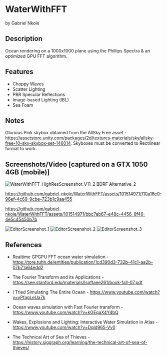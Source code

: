 # WaterWithFFT
by Gabriel Nkole

## Description
Ocean rendering on a 1000x1000 plane using the Phillips Spectra & an optimized GPU FFT algorithm.

## Features
- Choppy Waves
- Scatter Lighting
- PBR Specular Reflections
- Image-based Lighting (IBL)
- Sea Foam

## Notes
Glorious Pink skybox obtained from the AllSky Free asset - https://assetstore.unity.com/packages/2d/textures-materials/sky/allsky-free-10-sky-skybox-set-146014.
Skyboxes must be converted to Rectlinear format to work.

## Screenshots/Video [captured on a GTX 1050 4GB (mobile)]
![WaterWithFFT_HighResScreenshot_V11_2 BDRF Alternative_2](https://github.com/gabriel-nkole/WaterWithFFT/assets/101514971/1331bed1-1de3-4a01-8e1e-28cf274e4b67)

https://github.com/gabriel-nkole/WaterWithFFT/assets/101514971/f10a16c0-96ef-4c69-9cbe-723b1c9aa455

https://github.com/gabriel-nkole/WaterWithFFT/assets/101514971/bbc7ab67-e48c-4456-8f46-4e5c45450b7b

![EditorScreenshot_1](https://github.com/gabriel-nkole/WaterWithFFT/assets/101514971/0593e32e-a007-417d-bb1f-d46fb51def49)
![EditorScreenshot_2](https://github.com/gabriel-nkole/WaterWithFFT/assets/101514971/10572f8f-82bb-43f6-a9b2-2df3e0653217)
![EditorScreenshot_3](https://github.com/gabriel-nkole/WaterWithFFT/assets/101514971/415771d4-1b8a-44ac-82ac-6df0c5b8a89c)

## References
- Realtime GPGPU FFT ocean water simulation - https://tore.tuhh.de/entities/publication/1cd390d3-732b-41c1-aa2b-07b71a64edd2
- The Fourier Transform and its Applications - https://see.stanford.edu/materials/lsoftaee261/book-fall-07.pdf
- I Tried Simulating The Entire Ocean - https://www.youtube.com/watch?v=yPfagLeUa7k
- Ocean waves simulation with Fast Fourier transform - https://www.youtube.com/watch?v=kGEqaX4Y4bQ

- Wakes, Explosions and Lighting: Interactive Water Simulation in Atlas - https://www.youtube.com/watch?v=Dqld965-Vv0
- The Technical Art of Sea of Thieves - https://history.siggraph.org/learning/the-technical-art-of-sea-of-thieves/
